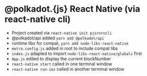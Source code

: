 # @polkadot.{js} React Native (via react-native cli)

- Project created via `react-native init pjsrnrncli`
- @polkadot/api added `yarn add @polkadot/api`
- runtime libs for compat, `yarn add node-libs-react-native`
- `metro.config.js` added in root to include compat libs
- `index.js` adapted to import `node-libs-react-native/globals` first
- `App.js` edited to display the current blockNumber
- `react-native start` called in one terminal window
- `react-native run-ios` called in another terminal window
